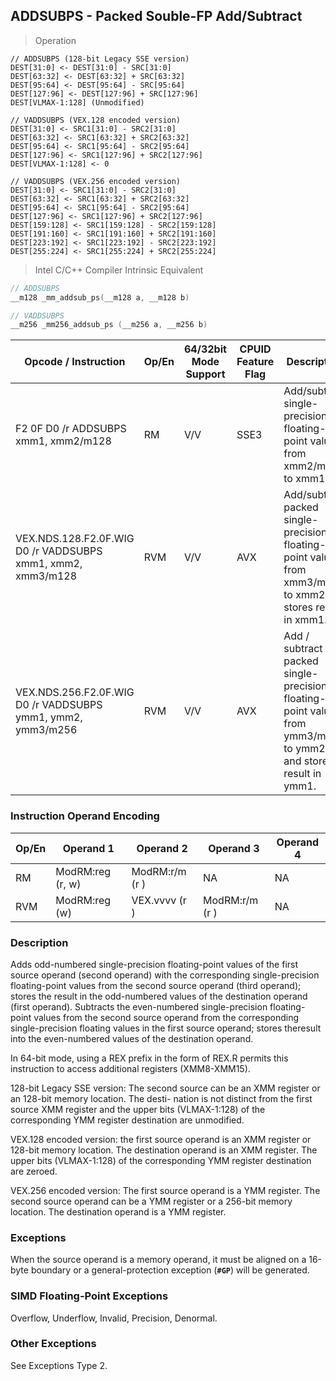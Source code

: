 ## ADDSUBPS - Packed Souble-FP Add/Subtract 
> Operation 

``` slim
// ADDSUBPS (128-bit Legacy SSE version)
DEST[31:0] <- DEST[31:0] - SRC[31:0]
DEST[63:32] <- DEST[63:32] + SRC[63:32]
DEST[95:64] <- DEST[95:64] - SRC[95:64]
DEST[127:96] <- DEST[127:96] + SRC[127:96]
DEST[VLMAX-1:128] (Unmodified)

// VADDSUBPS (VEX.128 encoded version)
DEST[31:0] <- SRC1[31:0] - SRC2[31:0]
DEST[63:32] <- SRC1[63:32] + SRC2[63:32]
DEST[95:64] <- SRC1[95:64] - SRC2[95:64]
DEST[127:96] <- SRC1[127:96] + SRC2[127:96]
DEST[VLMAX-1:128] <- 0

// VADDSUBPS (VEX.256 encoded version)
DEST[31:0] <- SRC1[31:0] - SRC2[31:0]
DEST[63:32] <- SRC1[63:32] + SRC2[63:32]
DEST[95:64] <- SRC1[95:64] - SRC2[95:64]
DEST[127:96] <- SRC1[127:96] + SRC2[127:96]
DEST[159:128] <- SRC1[159:128] - SRC2[159:128]
DEST[191:160] <- SRC1[191:160] + SRC2[191:160]
DEST[223:192] <- SRC1[223:192] - SRC2[223:192]
DEST[255:224] <- SRC1[255:224] + SRC2[255:224]
```

> Intel C/C++ Compiler Intrinsic Equivalent

``` c
// ADDSUBPS        
__m128 _mm_addsub_ps(__m128 a, __m128 b)

// VADDSUBPS      
__m256 _mm256_addsub_ps (__m256 a, __m256 b)
```

Opcode / Instruction | Op/En | 64/32bit Mode Support | CPUID Feature Flag | Description
-------------------- | ----- | ----------- | --------------- | -----------
F2 0F D0 /r ADDSUBPS xmm1, xmm2/m128 | RM  |    V/V              | SSE3           | Add/subtract single-precision floating-point values from xmm2/m128 to xmm1.
VEX.NDS.128.F2.0F.WIG D0 /r VADDSUBPS xmm1, xmm2, xmm3/m128 | RVM  | V/V              | AVX            | Add/subtract packed single-precision floating-point values from xmm3/mem to xmm2 and stores result in xmm1.
VEX.NDS.256.F2.0F.WIG D0 /r VADDSUBPS ymm1, ymm2, ymm3/m256 | RVM  | V/V              | AVX            | Add / subtract packed single-precision floating-point values from ymm3/mem to ymm2 and stores result in ymm1.

### Instruction Operand Encoding
Op/En  | Operand 1  | Operand 2  | Operand 3  | Operand 4
------ | ---------- | ---------- | ---------- | ---------
RM             |      ModRM:reg (r, w)                         | ModRM:r/m (r )                             |         NA       |                                         NA
RVM             |      ModRM:reg (w)                           |  VEX.vvvv (r )                             | ModRM:r/m (r )  |                                     NA

### Description
Adds odd-numbered single-precision floating-point values of the first source operand (second operand) with the 
corresponding single-precision floating-point values from the second source operand (third operand); stores the 
result in the odd-numbered values of the destination operand (first operand). Subtracts the even-numbered 
single-precision floating-point values from the second source operand from the corresponding single-precision 
floating values in the first source operand; stores theresult into the even-numbered values of the destination 
operand.

In 64-bit mode, using a REX prefix in the form of REX.R permits this instruction to access additional registers 
(XMM8-XMM15).

128-bit Legacy SSE version: The second source can be an XMM register or an 128-bit memory location. The desti-
nation is not distinct from the first source XMM register and the upper bits (VLMAX-1:128) of the corresponding 
YMM register destination are unmodified.

VEX.128 encoded version: the first source operand is an XMM register or 128-bit memory location. The destination 
operand is an XMM register. The upper bits (VLMAX-1:128) of the corresponding YMM register destination are 
zeroed.

VEX.256 encoded version: The first source operand is a YMM register. The second source operand can be a YMM 
register or a 256-bit memory location. The destination operand is a YMM register. 

### Exceptions
When the source operand is a memory operand, it must be aligned on a 16-byte boundary or a general-protection 
exception (**`#GP`**) will be generated.

### SIMD Floating-Point Exceptions
Overflow, Underflow, Invalid, Precision, Denormal.

### Other Exceptions
See Exceptions Type 2.
